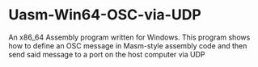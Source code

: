# Uasm-Win64-OSC-via-UDP
An x86_64 Assembly program written for Windows. This program shows how to define an OSC message in Masm-style assembly code and then send said message to a port on the host computer via UDP
